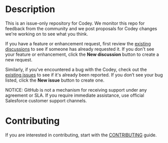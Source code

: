 # Description

This is an issue-only repository for Codey. We monitor this repo for feedback from the community and we post proposals for Codey changes we're working on to see what you think.

If you have a feature or enhancement request, first review the [existing discussions](https://github.com/salesforcecli/codey/discussions) to see if someone has already requested it. If you don't see your feature or enhancement, click the **New discussion** button to create a new request. 

Similarly, if you've encountered a bug with the Codey, check out the [existing issues](https://github.com/salesforcecli/codey/issues) to see if it's already been reported. If you don’t see your bug listed, click the **New issue** button to create one. 

NOTICE: GitHub is not a mechanism for receiving support under any agreement or SLA. If you require immediate assistance, use official Salesforce customer support channels.

# Contributing

If you are interested in contributing, start with the [CONTRIBUTING](CONTRIBUTING.md) guide.
